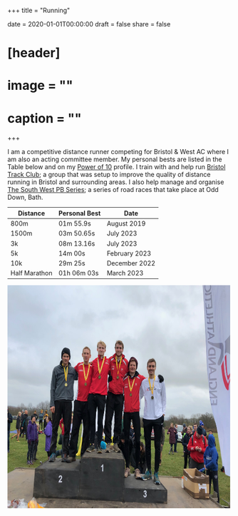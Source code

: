 +++
title = "Running"

date = 2020-01-01T00:00:00
draft = false
share = false

# [header]
# image = ""
# caption = ""
+++

I am a competitive distance runner competing for Bristol & West AC where I am also an acting committee member. My personal bests are listed in the Table below and on my [Power of 10](https://www.thepowerof10.info/athletes/profile.aspx?athleteid=692848) profile. I train with and help run [Bristol Track Club](https://www.bristoltrackclub.com); a group that was setup to improve the quality of distance running in Bristol and surrounding areas. I also help manage and organise [The South West PB Series](https://www.facebook.com/South-West-PB-Series-104613225088774); a series of road races that take place at Odd Down, Bath. 

<p align="center">

| **Distance**  | **Personal Best** | **Date**     |
|---------------|-------------------|--------------|
| 800m          | 01m 55.9s         | August 2019  |
| 1500m         | 03m 50.65s         | July 2023    |
| 3k            | 08m 13.16s        | July 2023    |
| 5k            | 14m 00s           | February 2023 |
| 10k           | 29m 25s           | December 2022 |
| Half Marathon | 01h 06m 03s       | March 2023   |

</p>
<img src="./kurt_athlete_photo.jpg" width="500" height="500">
